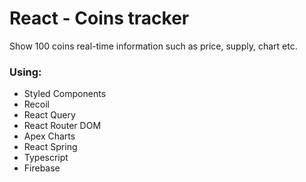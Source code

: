 # React - Coins tracker

Show 100 coins real-time information such as price, supply, chart etc.

### Using:

- Styled Components
- Recoil
- React Query
- React Router DOM
- Apex Charts
- React Spring
- Typescript
- Firebase
